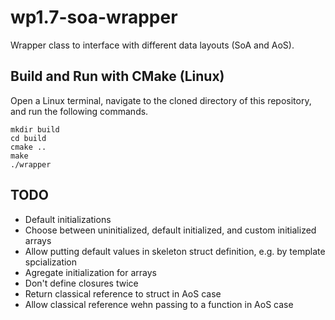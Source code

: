 # wp1.7-soa-wrapper
Wrapper class to interface with different data layouts (SoA and AoS).

## Build and Run with CMake (Linux)
Open a Linux terminal, navigate to the cloned directory of this repository, and run the following commands.
```
mkdir build
cd build
cmake ..
make
./wrapper
```

## TODO
- Default initializations
- Choose between uninitialized, default initialized, and custom initialized arrays
- Allow putting default values in skeleton struct definition, e.g. by template spcialization
- Agregate initialization for arrays
- Don't define closures twice
- Return classical reference to struct in AoS case
- Allow classical reference wehn passing to a function in AoS case
